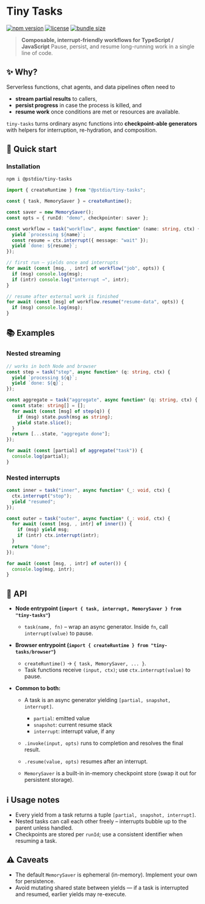 # Tiny Tasks

[![npm version](https://img.shields.io/npm/v/@pstdio/tiny-tasks.svg?color=blue)](https://www.npmjs.com/package/@pstdio/tiny-tasks)
[![license](https://img.shields.io/npm/l/@pstdio/tiny-tasks)](https://github.com/pufflyai/kaset/blob/main/LICENSE)
[![bundle size](https://img.shields.io/bundlephobia/minzip/%40pstdio%2Ftiny-tasks)](https://bundlephobia.com/package/%40pstdio%2Ftiny-tasks)

> **Composable, interrupt-friendly workflows for TypeScript / JavaScript**
> Pause, persist, and resume long-running work in a single line of code.

## ✨ Why?

Serverless functions, chat agents, and data pipelines often need to

- **stream partial results** to callers,
- **persist progress** in case the process is killed, and
- **resume work** once conditions are met or resources are available.

`tiny-tasks` turns ordinary async functions into **checkpoint-able generators** with helpers for interruption, re-hydration, and composition.

## 🏁 Quick start

### Installation

```sh
npm i @pstdio/tiny-tasks
```

```ts
import { createRuntime } from "@pstdio/tiny-tasks";

const { task, MemorySaver } = createRuntime();

const saver = new MemorySaver();
const opts = { runId: "demo", checkpointer: saver };

const workflow = task("workflow", async function* (name: string, ctx) {
  yield `processing ${name}`;
  const resume = ctx.interrupt({ message: "wait" });
  yield `done: ${resume}`;
});

// first run – yields once and interrupts
for await (const [msg, , intr] of workflow("job", opts)) {
  if (msg) console.log(msg);
  if (intr) console.log("interrupt →", intr);
}

// resume after external work is finished
for await (const [msg] of workflow.resume("resume-data", opts)) {
  if (msg) console.log(msg);
}
```

## 📚 Examples

### Nested streaming

```ts
// works in both Node and browser
const step = task("step", async function* (q: string, ctx) {
  yield `processing ${q}`;
  yield `done: ${q}`;
});

const aggregate = task("aggregate", async function* (q: string, ctx) {
  const state: string[] = [];
  for await (const [msg] of step(q)) {
    if (msg) state.push(msg as string);
    yield state.slice();
  }
  return [...state, "aggregate done"];
});

for await (const [partial] of aggregate("task")) {
  console.log(partial);
}
```

### Nested interrupts

```ts
const inner = task("inner", async function* (_: void, ctx) {
  ctx.interrupt("stop");
  yield "resumed";
});

const outer = task("outer", async function* (_: void, ctx) {
  for await (const [msg, , intr] of inner()) {
    if (msg) yield msg;
    if (intr) ctx.interrupt(intr);
  }
  return "done";
});

for await (const [msg, , intr] of outer()) {
  console.log(msg, intr);
}
```

## 📖 API

- **Node entrypoint (`import { task, interrupt, MemorySaver } from "tiny-tasks"`)**
  - `task(name, fn)` – wrap an async generator. Inside `fn`, call `interrupt(value)` to pause.

- **Browser entrypoint (`import { createRuntime } from "tiny-tasks/browser"`)**
  - `createRuntime()` → `{ task, MemorySaver, ... }`.
  - Task functions receive `(input, ctx)`; use `ctx.interrupt(value)` to pause.

- **Common to both:**
  - A task is an async generator yielding `[partial, snapshot, interrupt]`.
    - `partial`: emitted value
    - `snapshot`: current resume stack
    - `interrupt`: interrupt value, if any

  - `.invoke(input, opts)` runs to completion and resolves the final result.
  - `.resume(value, opts)` resumes after an interrupt.
  - `MemorySaver` is a built-in in-memory checkpoint store (swap it out for persistent storage).

## ℹ️ Usage notes

- Every yield from a task returns a tuple `[partial, snapshot, interrupt]`.
- Nested tasks can call each other freely – interrupts bubble up to the parent unless handled.
- Checkpoints are stored per `runId`; use a consistent identifier when resuming a task.

## ⚠️ Caveats

- The default `MemorySaver` is ephemeral (in-memory). Implement your own for persistence.
- Avoid mutating shared state between yields — if a task is interrupted and resumed, earlier yields may re-execute.
